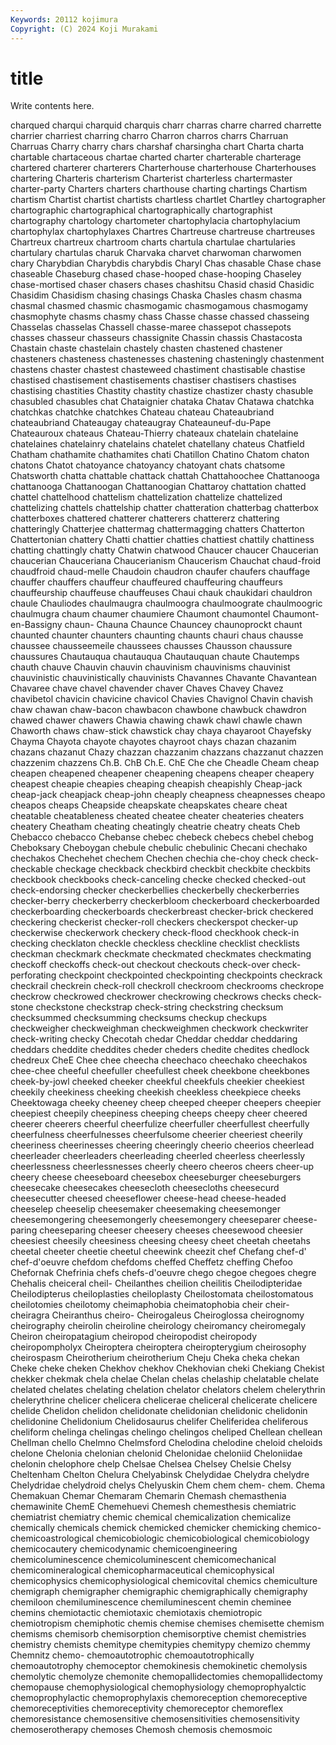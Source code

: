 ```yaml
---
Keywords: 20112 kojimura
Copyright: (C) 2024 Koji Murakami
---
```


# title

Write contents here.



 charqued charqui charquid charquis charr charras
charre charred charrette charrier charriest charring charro Charron charros charrs
Charruan Charruas Charry charry chars charshaf charsingha chart Charta charta
chartable chartaceous chartae charted charter charterable charterage chartered charterer charterers
Charterhouse charterhouse Charterhouses chartering Charteris charterism Charterist charterless chartermaster charter-party
Charters charters charthouse charting chartings Chartism chartism Chartist chartist chartists
chartless chartlet Chartley chartographer chartographic chartographical chartographically chartographist chartography chartology
chartometer chartophylacia chartophylacium chartophylax chartophylaxes Chartres Chartreuse chartreuse chartreuses Chartreux
chartreux chartroom charts chartula chartulae chartularies chartulary chartulas charuk Charvaka
charvet charwoman charwomen chary Charybdian Charybdis charybdis Charyl Chas chasable
Chase chase chaseable Chaseburg chased chase-hooped chase-hooping Chaseley chase-mortised chaser
chasers chases chashitsu Chasid chasid Chasidic Chasidim Chasidism chasing chasings
Chaska Chasles chasm chasma chasmal chasmed chasmic chasmogamic chasmogamous chasmogamy
chasmophyte chasms chasmy chass Chasse chasse chassed chasseing Chasselas chasselas
Chassell chasse-maree chassepot chassepots chasses chasseur chasseurs chassignite Chassin chassis
Chastacosta Chastain chaste chastelain chastely chasten chastened chastener chasteners chasteness
chastenesses chastening chasteningly chastenment chastens chaster chastest chasteweed chastiment chastisable
chastise chastised chastisement chastisements chastiser chastisers chastises chastising chastities Chastity
chastity chastize chastizer chasty chasuble chasubled chasubles chat Chataignier chataka
Chatav Chatawa chatchka chatchkas chatchke chatchkes Chateau chateau Chateaubriand chateaubriand
Chateaugay chateaugray Chateauneuf-du-Pape Chateauroux chateaus Chateau-Thierry chateaux chatelain chatelaine chatelaines
chatelainry chatelains chatelet chatellany chateus Chatfield Chatham chathamite chathamites chati
Chatillon Chatino Chatom chaton chatons Chatot chatoyance chatoyancy chatoyant chats
chatsome Chatsworth chatta chattable chattack chattah Chattahoochee Chattanooga chattanooga Chattanoogan
Chattanoogian Chattaroy chattation chatted chattel chattelhood chattelism chattelization chattelize chattelized
chattelizing chattels chattelship chatter chatteration chatterbag chatterbox chatterboxes chattered chatterer
chatterers chattererz chattering chatteringly Chatterjee chattermag chattermagging chatters Chatterton Chattertonian
chattery Chatti chattier chatties chattiest chattily chattiness chatting chattingly chatty
Chatwin chatwood Chaucer chaucer Chaucerian chaucerian Chauceriana Chaucerianism Chaucerism Chauchat
chaud-froid chaudfroid chaud-melle Chaudoin chaudron chaufer chaufers chauffage chauffer chauffers
chauffeur chauffeured chauffeuring chauffeurs chauffeurship chauffeuse chauffeuses Chaui chauk chaukidari
chauldron chaule Chauliodes chaulmaugra chaulmoogra chaulmoograte chaulmoogric chaulmugra chaum chaumer
chaumiere Chaumont chaumontel Chaumont-en-Bassigny chaun- Chauna Chaunce Chauncey chaunoprockt chaunt
chaunted chaunter chaunters chaunting chaunts chauri chaus chausse chaussee chausseemeile
chaussees chausses Chausson chaussure chaussures Chautauqua chautauqua Chautauquan chaute Chautemps
chauth chauve Chauvin chauvin chauvinism chauvinisms chauvinist chauvinistic chauvinistically chauvinists
Chavannes Chavante Chavantean Chavaree chave chavel chavender chaver Chaves Chavey
Chavez chavibetol chavicin chavicine chavicol Chavies Chavignol Chavin chavish chaw
chawan chaw-bacon chawbacon chawbone chawbuck chawdron chawed chawer chawers Chawia
chawing chawk chawl chawle chawn Chaworth chaws chaw-stick chawstick chay
chaya chayaroot Chayefsky Chayma Chayota chayote chayotes chayroot chays chazan
chazanim chazans chazanut Chazy chazzan chazzanim chazzans chazzanut chazzen chazzenim
chazzens Ch.B. ChB Ch.E. ChE Che che Cheadle Cheam cheap
cheapen cheapened cheapener cheapening cheapens cheaper cheapery cheapest cheapie cheapies
cheaping cheapish cheapishly Cheap-jack cheap-jack cheapjack cheap-john cheaply cheapness cheapnesses
cheapo cheapos cheaps Cheapside cheapskate cheapskates cheare cheat cheatable cheatableness
cheated cheatee cheater cheateries cheaters cheatery Cheatham cheating cheatingly cheatrie
cheatry cheats Cheb Chebacco chebacco Chebanse chebec chebeck chebecs chebel
chebog Cheboksary Cheboygan chebule chebulic chebulinic Checani chechako chechakos Chechehet
chechem Chechen chechia che-choy check check- checkable checkage checkback checkbird
checkbit checkbite checkbits checkbook checkbooks check-canceling checke checked checked-out check-endorsing
checker checkerbellies checkerbelly checkerberries checker-berry checkerberry checkerbloom checkerboard checkerboarded checkerboarding
checkerboards checkerbreast checker-brick checkered checkering checkerist checker-roll checkers checkerspot checker-up
checkerwise checkerwork checkery check-flood checkhook check-in checking checklaton checkle checkless
checkline checklist checklists checkman checkmark checkmate checkmated checkmates checkmating checkoff
checkoffs check-out checkout checkouts check-over check-perforating checkpoint checkpointed checkpointing checkpoints
checkrack checkrail checkrein check-roll checkroll checkroom checkrooms checkrope checkrow checkrowed
checkrower checkrowing checkrows checks check-stone checkstone checkstrap check-string checkstring checksum
checksummed checksumming checksums checkup checkups checkweigher checkweighman checkweighmen checkwork checkwriter
check-writing checky Checotah chedar Cheddar cheddar cheddaring cheddars cheddite cheddites
cheder cheders chedite chedites chedlock chedreux CheE Chee chee cheecha
cheechaco cheechako cheechakos chee-chee cheeful cheefuller cheefullest cheek cheekbone cheekbones
cheek-by-jowl cheeked cheeker cheekful cheekfuls cheekier cheekiest cheekily cheekiness cheeking
cheekish cheekless cheekpiece cheeks Cheektowaga cheeky cheeney cheep cheeped cheeper
cheepers cheepier cheepiest cheepily cheepiness cheeping cheeps cheepy cheer cheered
cheerer cheerers cheerful cheerfulize cheerfuller cheerfullest cheerfully cheerfulness cheerfulnesses cheerfulsome
cheerier cheeriest cheerily cheeriness cheerinesses cheering cheeringly cheerio cheerios cheerlead
cheerleader cheerleaders cheerleading cheerled cheerless cheerlessly cheerlessness cheerlessnesses cheerly cheero
cheeros cheers cheer-up cheery cheese cheeseboard cheesebox cheeseburger cheeseburgers cheesecake
cheesecakes cheesecloth cheesecloths cheesecurd cheesecutter cheesed cheeseflower cheese-head cheese-headed cheeselep
cheeselip cheesemaker cheesemaking cheesemonger cheesemongering cheesemongerly cheesemongery cheeseparer cheese-paring cheeseparing
cheeser cheesery cheeses cheesewood cheesier cheesiest cheesily cheesiness cheesing cheesy
cheet cheetah cheetahs cheetal cheeter cheetie cheetul cheewink cheezit chef
Chefang chef-d' chef-d'oeuvre chefdom chefdoms cheffed Cheffetz cheffing Chefoo Chefornak
Chefrinia chefs chefs-d'oeuvre chego chegoe chegoes chegre Chehalis cheiceral cheil-
Cheilanthes cheilion cheilitis Cheilodipteridae Cheilodipterus cheiloplasties cheiloplasty Cheilostomata cheilostomatous cheilotomies
cheilotomy cheimaphobia cheimatophobia cheir cheir- cheiragra Cheiranthus cheiro- Cheirogaleus Cheiroglossa
cheirognomy cheirography cheirolin cheiroline cheirology cheiromancy cheiromegaly Cheiron cheiropatagium cheiropod
cheiropodist cheiropody cheiropompholyx Cheiroptera cheiroptera cheiropterygium cheirosophy cheirospasm Cheirotherium cheirotherium
Cheju Cheka cheka chekan Cheke cheke cheken Chekhov chekhov Chekhovian
cheki Chekiang Chekist chekker chekmak chela chelae Chelan chelas chelaship
chelatable chelate chelated chelates chelating chelation chelator chelators chelem chelerythrin
chelerythrine chelicer chelicera chelicerae cheliceral chelicerate chelicere chelide Chelidon chelidon
chelidonate chelidonian chelidonic chelidonin chelidonine Chelidonium Chelidosaurus chelifer Cheliferidea cheliferous
cheliform chelinga chelingas chelingo chelingos cheliped Chellean chellean Chellman chello
Chelmno Chelmsford Chelodina chelodine cheloid cheloids chelone Chelonia chelonian chelonid
Chelonidae cheloniid Cheloniidae chelonin chelophore chelp Chelsae Chelsea Chelsey Chelsie
Chelsy Cheltenham Chelton Chelura Chelyabinsk Chelydidae Chelydra chelydre Chelydridae chelydroid
chelys Chelyuskin Chem chem chem- chem. Chema Chemakuan Chemar Chemaram
Chemarin Chemash chemasthenia chemawinite ChemE Chemehuevi Chemesh chemesthesis chemiatric chemiatrist
chemiatry chemic chemical chemicalization chemicalize chemically chemicals chemick chemicked chemicker
chemicking chemico- chemicoastrological chemicobiologic chemicobiological chemicobiology chemicocautery chemicodynamic chemicoengineering chemicoluminescence
chemicoluminescent chemicomechanical chemicomineralogical chemicopharmaceutical chemicophysical chemicophysics chemicophysiological chemicovital chemics chemiculture
chemigraph chemigrapher chemigraphic chemigraphically chemigraphy chemiloon chemiluminescence chemiluminescent chemin cheminee
chemins chemiotactic chemiotaxic chemiotaxis chemiotropic chemiotropism chemiphotic chemis chemise chemises
chemisette chemism chemisms chemisorb chemisorption chemisorptive chemist chemistries chemistry chemists
chemitype chemitypies chemitypy chemizo chemmy Chemnitz chemo- chemoautotrophic chemoautotrophically chemoautotrophy
chemoceptor chemokinesis chemokinetic chemolysis chemolytic chemolyze chemonite chemopallidectomies chemopallidectomy chemopause
chemophysiological chemophysiology chemoprophyalctic chemoprophylactic chemoprophylaxis chemoreception chemoreceptive chemoreceptivities chemoreceptivity chemoreceptor
chemoreflex chemoresistance chemosensitive chemosensitivities chemosensitivity chemoserotherapy chemoses Chemosh chemosis chemosmoic
